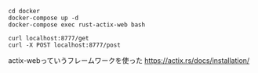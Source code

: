 ```
cd docker
docker-compose up -d
docker-compose exec rust-actix-web bash

curl localhost:8777/get
curl -X POST localhost:8777/post
```

actix-webっていうフレームワークを使った
https://actix.rs/docs/installation/